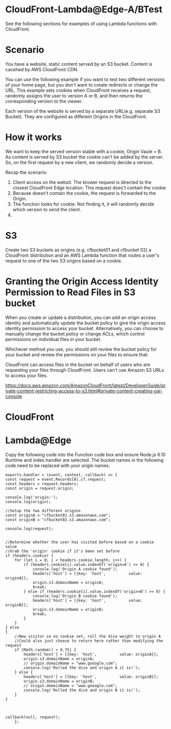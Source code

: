 # CloudFront-Lambda@Edge-A/BTest
See the following sections for examples of using Lambda functions with CloudFront.

# Scenario

You have a website, static content served by an S3 bucket. Content is cacehed by AWS CloudFront CDN.

You can use the following example if you want to test two different versions of your home page, but you don't want to create redirects or change the URL. This example sets cookies when CloudFront receives a request, randomly assigns the user to version A or B, and then returns the corresponding version to the viewer.

Each version of the website is served by a separate URL(e.g. separate S3 Bucket). They are configured as different Origins in the CloudFront.

# How it works
We want to keep the served version stable with a cookie,  Origin Vaule = B. As content is served by S3 bucket the cookie can't be added by the server. So, on the first request by a new client, we randomly decide a version.

Recap the scenario:
1. Client access on the websit. The brower request is directed to the closest CloudFront Edge location. This request does't    contain the cookie
2. Because doesn't contain the cookie, the request is forwarded to the Origin.
3. The function looks for cookie. Not finding it, it will randomly decide which version to send the client.
4. 


# S3
Create two S3 buckets as origins (e.g. cfbucket01 and cfbucket 02) a CloudFront distribution and an AWS Lambda function that routes a user's request to one of the two S3 origins based on a cookie. 

# Granting the Origin Access Identity Permission to Read Files in S3 bucket

When you create or update a distribution, you can add an origin access identity and automatically update the bucket policy to give the origin access identity permission to access your bucket. Alternatively, you can choose to manually change the bucket policy or change ACLs, which control permissions on individual files in your bucket.

Whichever method you use, you should still review the bucket policy for your bucket and review the permissions on your files to ensure that:

CloudFront can access files in the bucket on behalf of users who are requesting your files through CloudFront.
Users can't use Amazon S3 URLs to access your files.

https://docs.aws.amazon.com/AmazonCloudFront/latest/DeveloperGuide/private-content-restricting-access-to-s3.html#private-content-creating-oai-console

# CloudFront

# Lambda@Edge

Copy the following code into the Function code box and ensure Node.js 6.10 Runtime and index.handler are selected. The bucket names in the following code need to be replaced with your origin names.

    exports.handler = (event, context, callback) => {
    const request = event.Records[0].cf.request;
    const headers = request.headers;
    const origin = request.origin;
    
    console.log('origin:');
    console.log(origin);

    //Setup the two different origins
    const originA = "cfbucket01.s3.amazonaws.com";
    const originB = "cfbucket02.s3.amazonaws.com";
    
    console.log(request);

   
    //Determine whether the user has visited before based on a cookie value
    //Grab the 'origin' cookie if it's been set before
    if (headers.cookie) {
        for (let i = 0; i < headers.cookie.length; i++) {
            if (headers.cookie[i].value.indexOf('origin=A') >= 0) {
                console.log('Origin A cookie found');
                headers['host'] = [{key: 'host',          value: originA}];
                origin.s3.domainName = originA;
                break;
            } else if (headers.cookie[i].value.indexOf('origin=B') >= 0) {
                console.log('Origin B cookie found');
                headers['host'] = [{key: 'host',          value: originB}];
                origin.s3.domainName = originB;
                break;
            }
        }
    } else
    {
        //New visitor so no cookie set, roll the dice weight to origin A
        //Could also just choose to return here rather than modifying the request
        if (Math.random() < 0.75) {
            headers['host'] = [{key: 'host',          value: originA}];
            origin.s3.domainName = originA;
            // origin.domainName = "www.gooogle.com";
            console.log('Rolled the dice and origin A it is!');
        } else {
            headers['host'] = [{key: 'host',          value: originB}];
            origin.s3.domainName = originB;
            // origin.domainName = "www.gooogle.com";
            console.log('Rolled the dice and origin B it is!');
        }
    }

    

    callback(null, request);
		};
